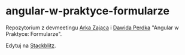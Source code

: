 # angular-w-praktyce-formularze
Repozytorium z devmeetingu [Arka Zająca](https://github.com/arekzajacSC/) i [Dawida Perdka](https://github.com/superdyzio/) "Angular w Praktyce: Formularze".

Edytuj na [Stackblitz](https://stackblitz.com/edit/angular-w-praktyce-formularze).
